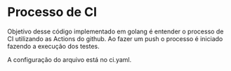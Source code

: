 # Processo de CI

Objetivo desse código implementado em golang é entender o processo de CI utilizando as Actions do github. Ao fazer um push o processo é iniciado fazendo a execução
dos testes.

A configuração do arquivo está no ci.yaml.
